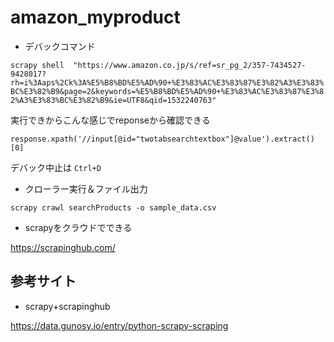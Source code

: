 # amazon_myproduct

- デバックコマンド

`scrapy shell  "https://www.amazon.co.jp/s/ref=sr_pg_2/357-7434527-9428017?rh=i%3Aaps%2Ck%3A%E5%B8%BD%E5%AD%90+%E3%83%AC%E3%83%87%E3%82%A3%E3%83%BC%E3%82%B9&page=2&keywords=%E5%B8%BD%E5%AD%90+%E3%83%AC%E3%83%87%E3%82%A3%E3%83%BC%E3%82%B9&ie=UTF8&qid=1532240763"`

実行できからこんな感じでreponseから確認できる

`response.xpath('//input[@id="twotabsearchtextbox"]@value').extract()[0]`

デバック中止は `Ctrl+D`

- クローラー実行＆ファイル出力

`scrapy crawl searchProducts -o sample_data.csv`

- scrapyをクラウドでできる

https://scrapinghub.com/


## 参考サイト

- scrapy+scrapinghub

https://data.gunosy.io/entry/python-scrapy-scraping
